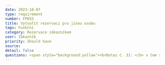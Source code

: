 ```yaml
---
date: 2023-10-07
type: requirement
number: FP055
title: Vytvořit rezervaci pro jinou osobu
tags: Funkční
category: Rezervace zákazníkem
user: Zákazník
priority: Should have
source: 
detail: false
questions: <span style="background:yellow"><b>Dotaz č. 31: </b> v čem se tato rezervace liší od běžné rezervace? Registrovaný zákazník vyplní jiné jméno osoby, která bude nastupovat a platbu bude provádět registrovaný zákazník?</span>
---
```


